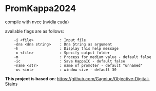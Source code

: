 # PromKappa2024

compile with nvcc (nvidia cuda)

available flags are as follows:

        -i <file>            : Input file
        -dna <dna string>    : Dna String as argument
        -h                   : Display this help message
        -o <file>            : Specify output folder
        -m                   : Process for medium value - default false
        -ic                  : Save KappaIC - default false
        -name <str>          : name of promoter - default "unnamed"
        -ws <int>            : window size - default 30

**This project is based on**: https://github.com/Gagniuc/Objective-Digital-Stains

